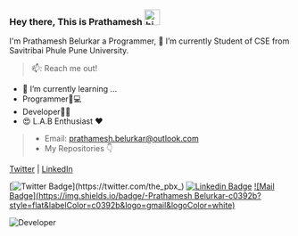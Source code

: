 
### Hey there, This is Prathamesh <img src="https://user-images.githubusercontent.com/1303154/88677602-1635ba80-d120-11ea-84d8-d263ba5fc3c0.gif" width="28px" alt="hi">

I'm Prathamesh Belurkar a Programmer,  🔭 I’m currently Student of CSE from Savitribai Phule Pune University.
> 📫: Reach me out!

- 🌱 I’m currently learning ...
- Programmer👦💻
- Developer👨‍💻
- 😍 L.A.B Enthusiast ❤
> - Email: prathamesh.belurkar@outlook.com
> - My Repositories 👇
> 
[Twitter](https://twitter.com/the_pbx_) | [LinkedIn](https://in.linkedin.com/in/prathameshbelurkar)

[![Twitter Badge](https://img.shields.io/badge/-@the_pbx_-1ca0f1?style=flat&labelColor=1ca0f1&logo=twitter&logoColor=white&link=https://twitter.com/the_pbx_)](https://twitter.com/the_pbx_) [![Linkedin Badge](https://img.shields.io/badge/-prathameshbelurkar?style=flat&labelColor=0e76a8&logo=linkedin&logoColor=white)](https://www.linkedin.com/in/prathameshbelurkar) [![Mail Badge](https://img.shields.io/badge/-Prathamesh Belurkar-c0392b?style=flat&labelColor=c0392b&logo=gmail&logoColor=white)](mailto:prathameshb1236@gmail.com)

![Developer](https://media.giphy.com/media/VTtANKl0beDFQRLDTh/giphy.gif)

 
